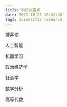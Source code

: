```yaml
---
title: 科研兴趣点
date: 2022-10-21 10:31:48
tags: scientific research
---
```


博弈论

人工智能

机器学习

政治经济学

社会学

数学分析

高等代数
